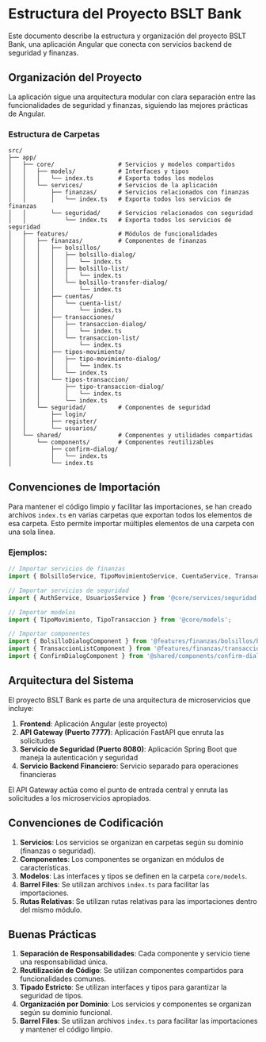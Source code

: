 # Estructura del Proyecto BSLT Bank

Este documento describe la estructura y organización del proyecto BSLT Bank, una aplicación Angular que conecta con servicios backend de seguridad y finanzas.

## Organización del Proyecto

La aplicación sigue una arquitectura modular con clara separación entre las funcionalidades de seguridad y finanzas, siguiendo las mejores prácticas de Angular.

### Estructura de Carpetas

```
src/
├── app/
│   ├── core/                  # Servicios y modelos compartidos
│   │   ├── models/            # Interfaces y tipos
│   │   │   └── index.ts       # Exporta todos los modelos
│   │   └── services/          # Servicios de la aplicación
│   │       ├── finanzas/      # Servicios relacionados con finanzas
│   │       │   └── index.ts   # Exporta todos los servicios de finanzas
│   │       └── seguridad/     # Servicios relacionados con seguridad
│   │           └── index.ts   # Exporta todos los servicios de seguridad
│   ├── features/              # Módulos de funcionalidades
│   │   ├── finanzas/          # Componentes de finanzas
│   │   │   ├── bolsillos/
│   │   │   │   ├── bolsillo-dialog/
│   │   │   │   │   └── index.ts
│   │   │   │   ├── bolsillo-list/
│   │   │   │   │   └── index.ts
│   │   │   │   └── bolsillo-transfer-dialog/
│   │   │   │       └── index.ts
│   │   │   ├── cuentas/
│   │   │   │   └── cuenta-list/
│   │   │   │       └── index.ts
│   │   │   ├── transacciones/
│   │   │   │   ├── transaccion-dialog/
│   │   │   │   │   └── index.ts
│   │   │   │   └── transaccion-list/
│   │   │   │       └── index.ts
│   │   │   ├── tipos-movimiento/
│   │   │   │   ├── tipo-movimiento-dialog/
│   │   │   │   │   └── index.ts
│   │   │   │   └── index.ts
│   │   │   └── tipos-transaccion/
│   │   │       ├── tipo-transaccion-dialog/
│   │   │       │   └── index.ts
│   │   │       └── index.ts
│   │   └── seguridad/         # Componentes de seguridad
│   │       ├── login/
│   │       ├── register/
│   │       └── usuarios/
│   └── shared/                # Componentes y utilidades compartidas
│       └── components/        # Componentes reutilizables
│           ├── confirm-dialog/
│           │   └── index.ts
│           └── index.ts
```

## Convenciones de Importación

Para mantener el código limpio y facilitar las importaciones, se han creado archivos `index.ts` en varias carpetas que exportan todos los elementos de esa carpeta. Esto permite importar múltiples elementos de una carpeta con una sola línea.

### Ejemplos:

```typescript
// Importar servicios de finanzas
import { BolsilloService, TipoMovimientoService, CuentaService, TransaccionService } from '@core/services/finanzas';

// Importar servicios de seguridad
import { AuthService, UsuariosService } from '@core/services/seguridad';

// Importar modelos
import { TipoMovimiento, TipoTransaccion } from '@core/models';

// Importar componentes
import { BolsilloDialogComponent } from '@features/finanzas/bolsillos/bolsillo-dialog';
import { TransaccionListComponent } from '@features/finanzas/transacciones/transaccion-list';
import { ConfirmDialogComponent } from '@shared/components/confirm-dialog';
```

## Arquitectura del Sistema

El proyecto BSLT Bank es parte de una arquitectura de microservicios que incluye:

1. **Frontend**: Aplicación Angular (este proyecto)
2. **API Gateway (Puerto 7777)**: Aplicación FastAPI que enruta las solicitudes
3. **Servicio de Seguridad (Puerto 8080)**: Aplicación Spring Boot que maneja la autenticación y seguridad
4. **Servicio Backend Financiero**: Servicio separado para operaciones financieras

El API Gateway actúa como el punto de entrada central y enruta las solicitudes a los microservicios apropiados.

## Convenciones de Codificación

1. **Servicios**: Los servicios se organizan en carpetas según su dominio (finanzas o seguridad).
2. **Componentes**: Los componentes se organizan en módulos de características.
3. **Modelos**: Las interfaces y tipos se definen en la carpeta `core/models`.
4. **Barrel Files**: Se utilizan archivos `index.ts` para facilitar las importaciones.
5. **Rutas Relativas**: Se utilizan rutas relativas para las importaciones dentro del mismo módulo.

## Buenas Prácticas

1. **Separación de Responsabilidades**: Cada componente y servicio tiene una responsabilidad única.
2. **Reutilización de Código**: Se utilizan componentes compartidos para funcionalidades comunes.
3. **Tipado Estricto**: Se utilizan interfaces y tipos para garantizar la seguridad de tipos.
4. **Organización por Dominio**: Los servicios y componentes se organizan según su dominio funcional.
5. **Barrel Files**: Se utilizan archivos `index.ts` para facilitar las importaciones y mantener el código limpio.

